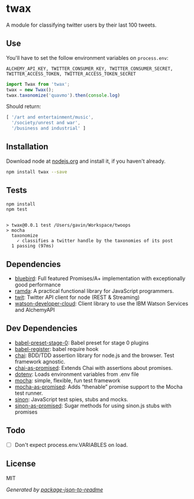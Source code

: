 # twax 

A module for classifying twitter users by their last 100 tweets.

## Use
You'll have to set the follow environment variables on `process.env`:

`ALCHEMY_API_KEY, TWITTER_CONSUMER_KEY, TWITTER_CONSUMER_SECRET, TWITTER_ACCESS_TOKEN, TWITTER_ACCESS_TOKEN_SECRET`

```JavaScript
import Twax from 'twax';
twax = new Twax();
twax.taxonomize('quavmo').then(console.log)
```

Should return:
```JavaScript
[ '/art and entertainment/music',
  '/society/unrest and war',
  '/business and industrial' ]
```

## Installation

Download node at [nodejs.org](http://nodejs.org) and install it, if you haven't already.

```sh
npm install twax --save
```


## Tests

```sh
npm install
npm test
```
```

> twax@0.0.1 test /Users/gavin/Workspace/twoops
> mocha
  taxonomize
    ✓ classifies a twitter handle by the taxonomies of its post
  1 passing (97ms)

```

## Dependencies

- [bluebird](https://github.com/petkaantonov/bluebird): Full featured Promises/A+ implementation with exceptionally good performance
- [ramda](https://github.com/ramda/ramda): A practical functional library for JavaScript programmers.
- [twit](https://github.com/ttezel/twit): Twitter API client for node (REST &amp; Streaming)
- [watson-developer-cloud](https://github.com/watson-developer-cloud/node-sdk): Client library to use the IBM Watson Services and AlchemyAPI

## Dev Dependencies

- [babel-preset-stage-0](https://github.com/babel/babel/tree/master/packages): Babel preset for stage 0 plugins
- [babel-register](https://github.com/babel/babel/tree/master/packages): babel require hook
- [chai](https://github.com/chaijs/chai): BDD/TDD assertion library for node.js and the browser. Test framework agnostic.
- [chai-as-promised](https://github.com/domenic/chai-as-promised): Extends Chai with assertions about promises.
- [dotenv](https://github.com/motdotla/dotenv): Loads environment variables from .env file
- [mocha](https://github.com/mochajs/mocha): simple, flexible, fun test framework
- [mocha-as-promised](https://github.com/domenic/mocha-as-promised): Adds “thenable” promise support to the Mocha test runner.
- [sinon](https://github.com/cjohansen/Sinon.JS): JavaScript test spies, stubs and mocks.
- [sinon-as-promised](https://github.com/bendrucker/sinon-as-promised): Sugar methods for using sinon.js stubs with promises

## Todo

- [ ] Don't expect process.env.VARIABLES on load.

## License

MIT

_Generated by [package-json-to-readme](https://github.com/zeke/package-json-to-readme)_
